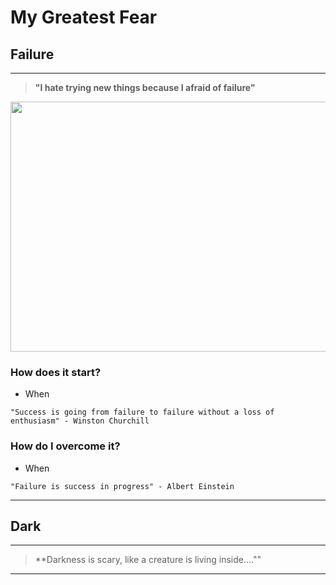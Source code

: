# My Greatest Fear

## Failure

***
>**"I hate trying new things because I afraid of failure"**

<img src="https://github.com/kevintran1906/My-Greatest-Fear/assets/99227006/f6e89b24-db17-48e7-94a4-f9c54b4a3f92" width="700" height="400">

 
###   **How does it start?**
- When 

````
"Success is going from failure to failure without a loss of enthusiasm" - Winston Churchill
````

###   **How do I overcome it?**
- When
  
```
"Failure is success in progress" - Albert Einstein
```

***



## Dark
***
>**Darkness is scary, like a creature is living inside....""







***




